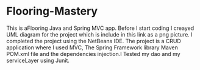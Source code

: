 # Flooring-Mastery
This is aFlooring Java and Spring MVC app. Before I start coding I creayed UML diagram for the project which is include in this link as a png picture. I completed the project using the NetBeans IDE. The project is a CRUD application where I used MVC, The Spring Framework library Maven POM.xml file and the dependencies injection.I Tested my dao and my serviceLayer using Junit.